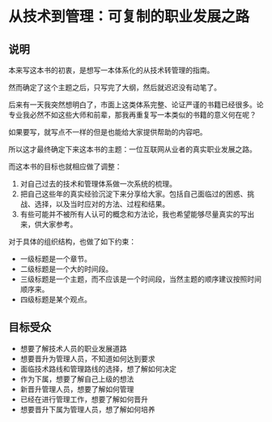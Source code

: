# 从技术到管理：可复制的职业发展之路
## 说明

本来写这本书的初衷，是想写一本体系化的从技术转管理的指南。

然而确定了这个主题之后，只写完了大纲，然后就迟迟没有动笔了。

后来有一天我突然想明白了，市面上这类体系完整、论证严谨的书籍已经很多。论专业我必然不如这些大师和前辈，那我再重复写一本类似的书籍的意义何在呢？

如果要写，就写点不一样的但是也能给大家提供帮助的内容吧。

所以这才最终确定下来这本书的主题：一位互联网从业者的真实职业发展之路。

而这本书的目标也就相应做了调整：

1. 对自己过去的技术和管理体系做一次系统的梳理。
2. 把自己这些年的真实经验沉淀下来分享给大家。包括自己面临过的困惑、挑战、选择，以及当时应对的方法、过程和结果。
3. 有些可能并不被所有人认可的概念和方法论，我也希望能够尽量真实的写出来，供大家参考。

对于具体的组织结构，也做了如下约束：

- 一级标题是一个章节。
- 二级标题是一个大的时间段。
- 三级标题是一个主题，而不应该是一个时间段，当然主题的顺序建议按照时间顺序来。
- 四级标题是某个观点。

## 目标受众

- 想要了解技术人员的职业发展道路
- 想要晋升为管理人员，不知道如何达到要求
- 面临技术路线和管理路线的选择，想了解如何决定
- 作为下属，想要了解自己上级的想法
- 新晋升管理人员，想要了解如何管理
- 已经在进行管理工作，想要了解如何晋升
- 想要晋升下属为管理人员，想了解如何培养
